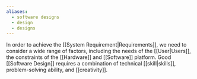 ```yaml
---
aliases:
  - software designs
  - design
  - designs
---
```


In order to achieve the [[System Requirement|Requirements]], we need to consider a wide range of factors, including the needs of the [[User|Users]], the constraints of the [[Hardware]] and [[Software]] platform. Good [[Software Design]] requires a combination of technical [[skill|skills]], problem-solving ability, and [[creativity]].
